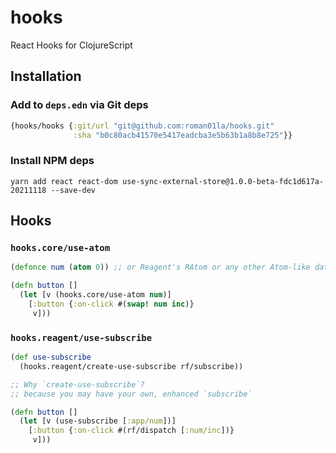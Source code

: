 # hooks
React Hooks for ClojureScript

## Installation
### Add to `deps.edn` via Git deps
```clojure
{hooks/hooks {:git/url "git@github.com:roman01la/hooks.git"
              :sha "b0c80acb41570e5417eadcba3e5b63b1a8b8e725"}}
```
### Install NPM deps
```shell
yarn add react react-dom use-sync-external-store@1.0.0-beta-fdc1d617a-20211118 --save-dev
```

## Hooks

### `hooks.core/use-atom`
```clojure
(defonce num (atom 0)) ;; or Reagent's RAtom or any other Atom-like datatype

(defn button []
  (let [v (hooks.core/use-atom num)]
    [:button {:on-click #(swap! num inc)}
     v]))
```

### `hooks.reagent/use-subscribe`
```clojure
(def use-subscribe
  (hooks.reagent/create-use-subscribe rf/subscribe))

;; Why `create-use-subscribe`?
;; because you may have your own, enhanced `subscribe`

(defn button []
  (let [v (use-subscribe [:app/num])]
    [:button {:on-click #(rf/dispatch [:num/inc])}
     v]))
```
